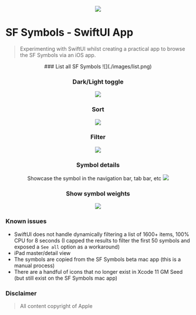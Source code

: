 <p align="center"><img src="images/sfsymbols-logo.png"></p>

# SF Symbols - SwiftUI App

> Experimenting with SwiftUI whilst creating a practical app to browse the SF Symbols via an iOS app.

<center>
### List all SF Symbols
![](./images/list.png)

### Dark/Light toggle
![](./images/list-dark.png)

### Sort
![](./images/sort.png)

### Filter
![](./images/filter.png)

### Symbol details
Showcase the symbol in the navigation bar, tab bar, etc
![](./images/details.png)

### Show symbol weights
![](./images/details-dark.png)
</center>


### Known issues

- SwiftUI does not handle dynamically filtering a list of 1600+ items, 100% CPU for 8 seconds (I capped the results to filter the first 50 symbols and exposed a `See all` option as a workaround)
- iPad master/detail view
- The symbols are copied from the SF Symbols beta mac app (this is a manual process)
- There are a handful of icons that no longer exist in Xcode 11 GM Seed (but still exist on the SF Symbols mac app)

### Disclaimer

> All content copyright of Apple